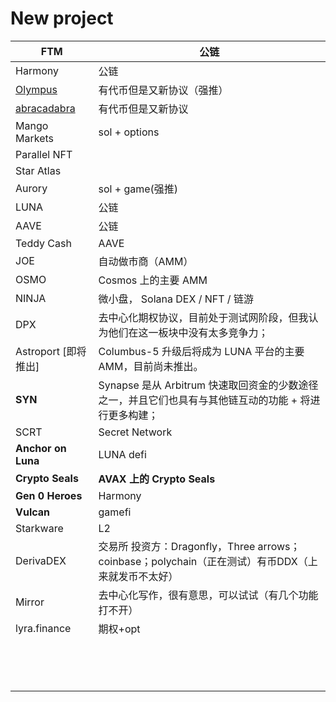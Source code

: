 # New project

| FTM                                          | 公链                                                         |
| -------------------------------------------- | ------------------------------------------------------------ |
| Harmony                                      | 公链                                                         |
| [Olympus](https://www.olympusdao.finance/#/) | 有代币但是又新协议（强推）                                   |
| [abracadabra](https://abracadabra.money/)    | 有代币但是又新协议                                           |
| Mango Markets                                | sol + options                                                |
| Parallel NFT                                 |                                                              |
| Star Atlas                                   |                                                              |
| Aurory                                       | sol + game(强推)                                             |
| LUNA                                         | 公链                                                         |
| AAVE                                         | 公链                                                         |
| Teddy Cash                                   | AAVE                                                         |
| JOE                                          | 自动做市商（AMM）                                            |
| OSMO                                         | Cosmos 上的主要 AMM                                          |
| NINJA                                        | 微小盘， Solana DEX / NFT / 链游                             |
| DPX                                          | 去中心化期权协议，目前处于测试网阶段，但我认为他们在这一板块中没有太多竞争力； |
| Astroport [即将推出]                         | Columbus-5 升级后将成为 LUNA 平台的主要 AMM，目前尚未推出。  |
| **SYN**                                      | Synapse 是从 Arbitrum 快速取回资金的少数途径之一，并且它们也具有与其他链互动的功能 + 将进行更多构建； |
| SCRT                                         | Secret Network                                               |
| **Anchor on Luna**                           | LUNA defi                                                    |
| **Crypto Seals**                             | **AVAX 上的 Crypto Seals**                                   |
| **Gen 0 Heroes**                             | Harmony                                                      |
| **Vulcan**                                   | gamefi                                                       |
| Starkware                                    | L2                                                           |
| DerivaDEX                                    | 交易所 投资方：Dragonfly，Three arrows；coinbase；polychain（正在测试）有币DDX（上来就发币不太好） |
| Mirror                                       | 去中心化写作，很有意思，可以试试（有几个功能打不开）         |
| lyra.finance                                 | 期权+opt                                                     |
|                                              |                                                              |
|                                              |                                                              |
|                                              |                                                              |
|                                              |                                                              |
|                                              |                                                              |
|                                              |                                                              |
|                                              |                                                              |
|                                              |                                                              |
|                                              |                                                              |
|                                              |                                                              |
|                                              |                                                              |
|                                              |                                                              |
|                                              |                                                              |
|                                              |                                                              |

